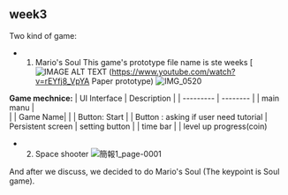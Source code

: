 ## week3
Two kind of game:
- 1.  Mario's Soul
     This game's prototype file name is ste weeks
 [![IMAGE ALT TEXT]([https://youtu.be/rEYfj8_VpYA](http://img.youtube.com/vi/rEYfj8_VpYA/0.jpg))
 (https://www.youtube.com/watch?v=rEYfj8_VpYA Paper prototype)
     ![IMG_0520](https://github.com/user-attachments/assets/8086ee10-d070-4296-b2d2-aa84ff93d0d2)

**Game mechnice:**
| UI Interface | Description |
| --------- | -------- | 
| main manu |  
|  | Game Name|
|  | Button: Start
|  | Button : asking if user need tutorial
| Persistent screen  |  setting button
|  | time bar
|  | level up progress(coin)


- 2.  Space shooter
     ![簡報1_page-0001](https://github.com/user-attachments/assets/019cb81b-58b4-4d2e-9a8b-1b5901d9ca5a)

And after we discuss, we decided to do Mario's Soul (The keypoint is Soul game).
